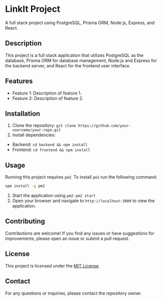 # LinkIt Project

A full stack project using PostgreSQL, Prisma ORM, Node.js, Express, and React.

## Description

This project is a full stack application that utilizes PostgreSQL as the database, Prisma ORM for database management, Node.js and Express for the backend server, and React for the frontend user interface.

## Features

- Feature 1: Description of feature 1.
- Feature 2: Description of feature 2.

## Installation

1. Clone the repository: `git clone https://github.com/your-username/your-repo.git`
2. Install dependencies:

- Backend: `cd backend && npm install`
- Frontend: `cd frontend && npm install`

## Usage

Running this project requires `pm2`. To install `pm2` run the following command:

```bash
npm install -g pm2
```

1. Start the application using `pm2`: `pm2 start`
2. Open your browser and navigate to `http://localhost:3000` to view the application.

## Contributing

Contributions are welcome! If you find any issues or have suggestions for improvements, please open an issue or submit a pull request.

## License

This project is licensed under the [MIT License](https://opensource.org/licenses/MIT).

## Contact

For any questions or inquiries, please contact the repository owner.
